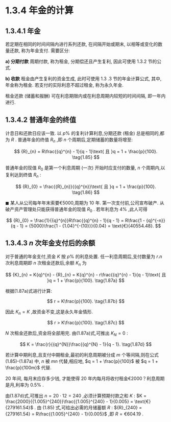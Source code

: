 # 1.3.4 年金的计算

## 1.3.4.1 年金

若定期在相同的时间间隔内进行系列还款, 在间隔开始或期末, 以相等或变化的数量还款, 称为年金支付. 需要区分:

**a) 分期付款** 周期付款, 称为租金, 分期偿还且产生复利, 因此可使用 1.3.2 节的公式.

**b) 收款** 租金由产生复利的资金生成, 此时可使用 1.3 .3 节的年金计算公式, 其中, 年金称为租金. 若支付的实际利息不超过租金, 称为永久年金.

租金还款 (储蓄和报酬) 可在利息期限内或在利息周期内较短的时间间隔, 即一年内进行.

## 1.3.4.2 普通年金的终值

计息日和还款日应该一致. 以 $p\%$ 的复利计算利息,分期还款 (租金) 总是相同的,都为 $R$ . 普通年金的终值 ${R}_{n}$ ,即 $n$ 个周期后,定期储蓄的数量将增至:

$$
{R}_{n} = R\frac{{q}^{n} - 1}{q - 1}\text{ 且 }q = 1 + \frac{p}{100}. \tag{1.85}
$$

普通年金的现值 ${R}_{0}$ 是第一个利息周期 (一次) 开始时应支付的数量, $n$ 个周期内,以复利达到终值 ${R}_{n}$ :

$$
{R}_{0} = \frac{{R}_{n}}{{q}^{n}}\text{ 且 }q = 1 + \frac{p}{100}. \tag{1.86}
$$

$\blacksquare$ 某人从公司每年年末索要€5000,周期为 10 年. 第一次支付前,公司宣布破产. 从破产资产管理处只能获得普通年金的现值 ${R}_{0}$ . 若年利息为 $4\%$ ,此人可得

$$
{R}_{0} = \frac{1}{{q}^{n}}R\frac{{q}^{n} - 1}{q - 1} = R\frac{1 - {q}^{-n}}{q - 1} = {5000}\frac{1 - {1.04}^{-{10}}}{0.04} = \text{€}{40554.48}.
$$

## 1.3.4.3 $n$ 次年金支付后的余额

对于普通的年金支付,资金 $K$ 按 $p\%$ 的利息处置. 任一利息周期后,支付数量为 $r.n$ 次利息周期即 $n$ 次租金还款后,余额 ${K}_{n}$ 为

$$
{K}_{n} = K{q}^{n} - {R}_{n} = K{q}^{n} - r\frac{{q}^{n} - 1}{q - 1}\text{ 且 }q = 1 + \frac{p}{100}. \tag{1.87a}
$$

根据(1.87a)式进行计算:

$$
r = K\frac{p}{100}. \tag{1.87b}
$$

因此 ${K}_{n} = K$ ,故资金不变,这是永久年金情形.

$$
r > K\frac{p}{100}. \tag{1.87c}
$$

$N$ 次租金还款后,资金将全部用完. 由(1.87a)式,可推出 ${K}_{N} = 0$ :

$$
K = \frac{r}{{q}^{N}}\frac{{q}^{N} - 1}{q - 1}. \tag{1.87d}
$$

若计算中期利息,且支付中期租金,最初的利息周期被分成 $m$ 个等间隔,则在公式 (1.85)-(1.87a) 中, $n$ 被 ${mn}$ 代替,相应地, $q = 1 + \frac{p}{100}$ 被 $q = 1 + \frac{p}{100m}$ 代替.

20 年间, 每月末应存多少钱, 才能使得 20 年内每月将收付租金€2000？利息周期是月,利率为 ${0.5}\%$ .

由(1.87d)式,可推出 $n = {20} \cdot  {12} = {240}$ ,必须计算预期付款之和 $K$ : $K = \frac{2000}{{1.005}^{240}}\frac{{1.005}^{240} - 1}{0.005} = \text{€}{279161.54}$ . 由 (1.85) 式,可给出必需的月储蓄额 $R$ : ${R}_{240} = {279161.54} = R\frac{{1.005}^{240} - 1}{0.005}$ ,即 $R = \text{€}{604.19}$ .
